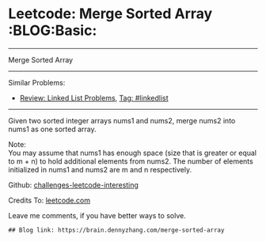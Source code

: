# Leetcode: Merge Sorted Array     :BLOG:Basic:


---

Merge Sorted Array  

---

Similar Problems:  
-   [Review: Linked List Problems](https://brain.dennyzhang.com/review-linkedlist), [Tag: #linkedlist](https://brain.dennyzhang.com/tag/linkedlist)

---

Given two sorted integer arrays nums1 and nums2, merge nums2 into nums1 as one sorted array.  

Note:  
You may assume that nums1 has enough space (size that is greater or equal to m + n) to hold additional elements from nums2. The number of elements initialized in nums1 and nums2 are m and n respectively.  

Github: [challenges-leetcode-interesting](https://github.com/DennyZhang/challenges-leetcode-interesting/tree/master/merge-sorted-array)  

Credits To: [leetcode.com](https://leetcode.com/problems/merge-sorted-array/description/)  

Leave me comments, if you have better ways to solve.  

    ## Blog link: https://brain.dennyzhang.com/merge-sorted-array